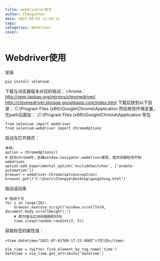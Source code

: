 ```yaml
---
title: webdriverer命令
author: ChangzeYan
date: 2021-09-03 11:43:31
tags:
categories: Webdriver
cover:
---
```


# Webdriver使用
安装
```
pip install selenium
```

下载与浏览器版本对应的驱动：
chrome：
http://npm.taobao.org/mirrors/chromedriver/
http://chromedriver.storage.googleapis.com/index.html
下载后放到以下目录：
C:\Program Files (x86)\Google\Chrome\Application
然后修改环境变量，在path后面加：
;C:\Program Files (x86)\Google\Chrome\Application
导包
```
from selenium import webdriver
from selenium.webdriver import ChromeOptions
```

启动与打开网页：
```
本地:
option = ChromeOptions()
# 启动chrome时，去掉window.navigator.webdriver属性，使浏览器检测不到webdriver
option.add_experimental_option('excludeSwitches', ['enable-automation'])
browser = webdriver.Chrome(options=option)
browser.get(r"C:\Users\Changze\Desktop\gongzhong.html")
```

拖动滚动条
```
# 拖动十次
for i in range(10):
    browser.execute_script("window.scrollTo(0, document.body.scrollHeight);")
    # 两次拖动之间间隔随机时间
    time.sleep(random.randint(2, 5))
```

获取标签的属性值：
```
<time datetime="2021-07-01T09:17:23.000Z">7月1日</time>

ele_time = twitter.find_element_by_tag_name('time')
datetime = ele_time.get_attribute('datetime')
```